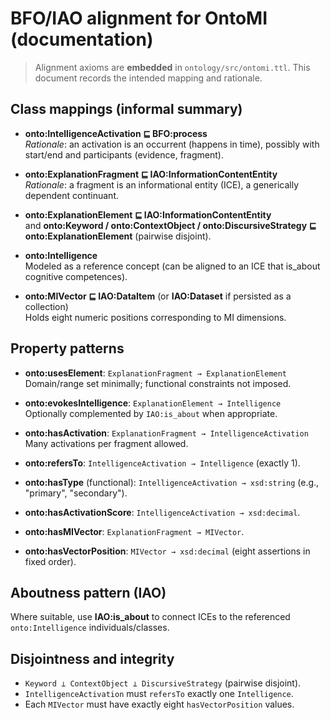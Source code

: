 # BFO/IAO alignment for OntoMI (documentation)

> Alignment axioms are **embedded** in `ontology/src/ontomi.ttl`. This document records the intended mapping and rationale.

## Class mappings (informal summary)

- **onto:IntelligenceActivation ⊑ BFO:process**  
  *Rationale*: an activation is an occurrent (happens in time), possibly with start/end and participants (evidence, fragment).

- **onto:ExplanationFragment ⊑ IAO:InformationContentEntity**  
  *Rationale*: a fragment is an informational entity (ICE), a generically dependent continuant.

- **onto:ExplanationElement ⊑ IAO:InformationContentEntity**  
  and **onto:Keyword / onto:ContextObject / onto:DiscursiveStrategy ⊑ onto:ExplanationElement** (pairwise disjoint).

- **onto:Intelligence**  
  Modeled as a reference concept (can be aligned to an ICE that is_about cognitive competences).

- **onto:MIVector ⊑ IAO:DataItem** (or **IAO:Dataset** if persisted as a collection)  
  Holds eight numeric positions corresponding to MI dimensions.

## Property patterns

- **onto:usesElement**: `ExplanationFragment → ExplanationElement`  
  Domain/range set minimally; functional constraints not imposed.

- **onto:evokesIntelligence**: `ExplanationElement → Intelligence`  
  Optionally complemented by `IAO:is_about` when appropriate.

- **onto:hasActivation**: `ExplanationFragment → IntelligenceActivation`  
  Many activations per fragment allowed.

- **onto:refersTo**: `IntelligenceActivation → Intelligence` (exactly 1).

- **onto:hasType** (functional): `IntelligenceActivation → xsd:string` (e.g., "primary", "secondary").

- **onto:hasActivationScore**: `IntelligenceActivation → xsd:decimal`.

- **onto:hasMIVector**: `ExplanationFragment → MIVector`.

- **onto:hasVectorPosition**: `MIVector → xsd:decimal` (eight assertions in fixed order).

## Aboutness pattern (IAO)

Where suitable, use **IAO:is_about** to connect ICEs to the referenced `onto:Intelligence` individuals/classes.

## Disjointness and integrity

- `Keyword ⟂ ContextObject ⟂ DiscursiveStrategy` (pairwise disjoint).  
- `IntelligenceActivation` must `refersTo` exactly one `Intelligence`.  
- Each `MIVector` must have exactly eight `hasVectorPosition` values.
